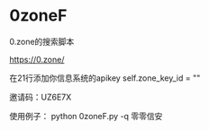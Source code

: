 # 0zoneF
0.zone的搜索脚本


https://0.zone/ 

在21行添加你信息系统的apikey
self.zone_key_id = "" 

邀请码：UZ6E7X

使用例子：
python 0zoneF.py -q 零零信安
